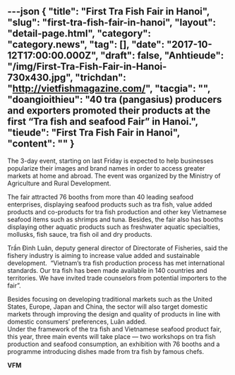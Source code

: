 ---json
{
    "title": "First Tra Fish Fair in Hanoi",
    "slug": "first-tra-fish-fair-in-hanoi",
    "layout": "detail-page.html",
    "category": "category.news",
    "tag": [],
    "date": "2017-10-12T17:00:00.000Z",
    "draft": false,
    "Anhtieude": "/img/First-Tra-Fish-Fair-in-Hanoi-730x430.jpg",
    "trichdan": "http://vietfishmagazine.com/",
    "tacgia": "",
    "doangioithieu": "40 tra (pangasius) producers and exporters promoted their products at the first “Tra fish and seafood Fair” in Hanoi.",
    "tieude": "First Tra Fish Fair in Hanoi",
    "__content__": ""
}
---
<p><span style="font-size:14px">The 3-day event, starting on last Friday is expected to help businesses popularize their images and brand names in order to access greater markets at home and abroad. The event was organized by the Ministry of Agriculture and Rural Development.</span></p>

<p><span style="font-size:14px">The fair attracted 76 booths from more than 40 leading seafood enterprises, displaying seafood products such as&nbsp;tra&nbsp;fish, value added products and co-products for&nbsp;tra&nbsp;fish production and other key Vietnamese seafood items such as shrimps and tuna. Besides, the fair also has booths displaying other aquatic products such as freshwater aquatic specialties, mollusks, fish sauce,&nbsp;tra&nbsp;fish oil and dry products.</span></p>

<p><span style="font-size:14px">Trần Đ&igrave;nh Lu&acirc;n, deputy general director of Directorate of Fisheries, said the fishery industry is aiming to increase value added and sustainable development. &nbsp;&ldquo;Vietnam&rsquo;s tra fish production process has met international standards. Our tra fish has been made available in 140 countries and territories. We have invited trade counselors from potential importers to the fair&rdquo;.</span></p>

<p><span style="font-size:14px">Besides focusing on developing traditional markets such as the United States, Europe, Japan and China, the sector will also target domestic markets through improving the design and quality of products in line with domestic consumers&rsquo; preferences, Lu&acirc;n added.<br />
Under the framework of the&nbsp;tra&nbsp;fish and Vietnamese seafood product fair, this year, three main events will take place &mdash; two workshops on&nbsp;tra&nbsp;fish production and seafood consumption, an exhibition with 76 booths and a programme introducing dishes made from&nbsp;tra&nbsp;fish by famous chefs.</span></p>

<p><span style="font-size:14px"><strong>VFM</strong></span></p>
